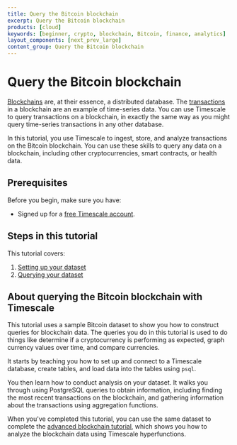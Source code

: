 ```yaml
---
title: Query the Bitcoin blockchain
excerpt: Query the Bitcoin blockchain
products: [cloud]
keywords: [beginner, crypto, blockchain, Bitcoin, finance, analytics]
layout_components: [next_prev_large]
content_group: Query the Bitcoin blockchain
---
```


# Query the Bitcoin blockchain

[Blockchains][blockchain-def] are, at their essence, a distributed database. The
[transactions][transactions-def] in a blockchain are an example of time-series data. You can use
Timescale to query transactions on a blockchain, in exactly the same way as you
might query time-series transactions in any other database.

In this tutorial, you use Timescale to ingest, store, and analyze transactions
on the Bitcoin blockchain. You can use these skills to query any data on a
blockchain, including other cryptocurrencies, smart contracts, or health data.

## Prerequisites

Before you begin, make sure you have:

*   Signed up for a [free Timescale account][cloud-install].

## Steps in this tutorial

This tutorial covers:

1.  [Setting up your dataset][blockchain-dataset]
1.  [Querying your dataset][blockchain-query]

## About querying the Bitcoin blockchain with Timescale

This tutorial uses a sample Bitcoin dataset to show you how to construct queries
for blockchain data. The queries you do in this tutorial is used to do things
like determine if a cryptocurrency is performing as expected, graph currency
values over time, and compare currencies.

It starts by teaching you how to set up and connect to a Timescale database,
create tables, and load data into the tables using `psql`.

You then learn how to conduct analysis on your dataset. It walks you through
using PostgreSQL queries to obtain information, including finding the most
recent transactions on the blockchain, and gathering information about the
transactions using aggregation functions.

When you've completed this tutorial, you can use the same dataset to complete
the [advanced blockchain tutorial][analyze-blockchain], which shows you how to
analyze the blockchain data using Timescale hyperfunctions.

[cloud-install]: /getting-started/:currentVersion:/
[blockchain-dataset]: /tutorials/:currentVersion:/blockchain-query/blockchain-dataset/
[blockchain-query]: /tutorials/:currentVersion:/blockchain-query/beginner-blockchain-query/
[blockchain-def]: https://www.pcmag.com/encyclopedia/term/blockchain
[transactions-def]: https://www.pcmag.com/encyclopedia/term/bitcoin-transaction
[analyze-blockchain]: /tutorials/:currentVersion:/blockchain-analyze/
